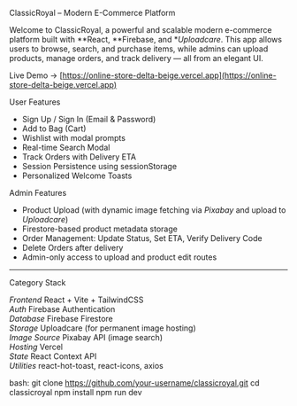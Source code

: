 ClassicRoyal – Modern E-Commerce Platform

Welcome to ClassicRoyal, a powerful and scalable modern e-commerce platform built with **React, **Firebase, and **Uploadcare*. This app allows users to browse, search, and purchase items, while admins can upload products, manage orders, and track delivery — all from an elegant UI.

Live Demo → [https://online-store-delta-beige.vercel.app](https://online-store-delta-beige.vercel.app)





 User Features
- Sign Up / Sign In (Email & Password)
- Add to Bag (Cart)
-  Wishlist with modal prompts
-  Real-time Search Modal
- Track Orders with Delivery ETA
- Session Persistence using sessionStorage
-  Personalized Welcome Toasts


Admin Features
-  Product Upload (with dynamic image fetching via *Pixabay* and upload to *Uploadcare*)
-  Firestore-based product metadata storage
-  Order Management: Update Status, Set ETA, Verify Delivery Code
- Delete Orders after delivery
-  Admin-only access to upload and product edit routes

---



 Category        Stack                                     

 *Frontend*     React + Vite + TailwindCSS                
 *Auth*          Firebase Authentication                   
 *Database*      Firebase Firestore                        
 *Storage*       Uploadcare (for permanent image hosting)  
 *Image Source*  Pixabay API (image search)                
 *Hosting*       Vercel                                     
 *State*        React Context API                         
 *Utilities*     react-hot-toast, react-icons, axios       





bash:
git clone https://github.com/your-username/classicroyal.git
cd classicroyal
npm install
npm run dev
